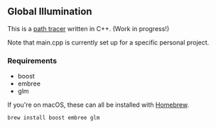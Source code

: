 ## Global Illumination

This is a [path tracer](https://en.wikipedia.org/wiki/Path_tracing) written in C++. (Work in progress!)

Note that main.cpp is currently set up for a specific personal project.

### Requirements

- boost
- embree
- glm

If you're on macOS, these can all be installed with [Homebrew](https://brew.sh/).

    brew install boost embree glm
